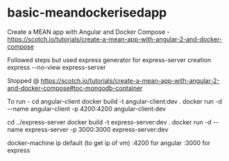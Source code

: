 # basic-meandockerisedapp
Create a MEAN app with Angular and Docker Compose - https://scotch.io/tutorials/create-a-mean-app-with-angular-2-and-docker-compose


Followed steps but used express generator for express-server creation
express --no-view express-server

Stopped @ https://scotch.io/tutorials/create-a-mean-app-with-angular-2-and-docker-compose#toc-mongodb-container

To run - 
cd angular-client
docker build -t angular-client:dev .
docker run -d --name angular-client -p 4200:4200 angular-client:dev


cd ../express-server
docker build -t express-server:dev .
docker run -d --name express-server -p 3000:3000 express-server:dev


docker-machine ip default (to get ip of vm)
<docker-machine-ip>:4200 for angular
<docker-machine-ip>:3000 for express